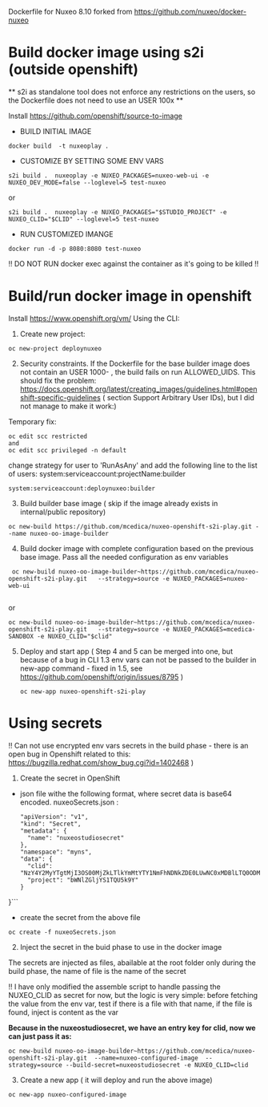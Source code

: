 Dockerfile for Nuxeo 8.10 forked from https://github.com/nuxeo/docker-nuxeo

# Build docker image using s2i (outside openshift)
** s2i as standalone tool does not enforce any restrictions on the users, so the Dockerfile does not need to use an USER 100x **


Install https://github.com/openshift/source-to-image


 
* BUILD INITIAL IMAGE
```
docker build  -t nuxeoplay .
```

*  CUSTOMIZE BY SETTING SOME ENV VARS
```
s2i build .  nuxeoplay -e NUXEO_PACKAGES=nuxeo-web-ui -e NUXEO_DEV_MODE=false --loglevel=5 test-nuxeo
```
or
```
s2i build .  nuxeoplay -e NUXEO_PACKAGES="$STUDIO_PROJECT" -e NUXEO_CLID="$CLID" --loglevel=5 test-nuxeo
```

*  RUN CUSTOMIZED IMANGE
```
docker run -d -p 8080:8080 test-nuxeo
```
!! DO NOT RUN docker exec against the container as it's going to be killed !!


# Build/run docker image in openshift
Install https://www.openshift.org/vm/
Using the CLI:

1. Create new project:

```
oc new-project deploynuxeo
```

2. Security constraints. If the Dockerfile for the base builder image does not contain an USER 1000- , the build fails on run ALLOWED_UIDS. This should fix the problem:
 https://docs.openshift.org/latest/creating_images/guidelines.html#openshift-specific-guidelines  ( section Support Arbitrary User IDs), but I did not manage to make it work:)
 
 Temporary fix:
 ```
 oc edit scc restricted
 and
 oc edit scc privileged -n default
 ```
 change strategy for user to 'RunAsAny' and add the following line to the list of users:
 system:serviceaccount:projectName:builder
 
  ```
  system:serviceaccount:deploynuxeo:builder
  ```
3. Build builder base image ( skip if the image already exists in internal/public repository)
  ```
  oc new-build https://github.com/mcedica/nuxeo-openshift-s2i-play.git --name nuxeo-oo-image-builder
   ```
   
4. Build docker image with complete configuration based on the previous base image. Pass all the needed configuration as env variables 
  
  ```  
   oc new-build nuxeo-oo-image-builder~https://github.com/mcedica/nuxeo-openshift-s2i-play.git   --strategy=source -e NUXEO_PACKAGES=nuxeo-web-ui
   
   ```
   or
   ```  
   oc new-build nuxeo-oo-image-builder~https://github.com/mcedica/nuxeo-openshift-s2i-play.git   --strategy=source -e NUXEO_PACKAGES=mcedica-SANDBOX -e NUXEO_CLID="$clid"
   
   ```  
5. Deploy and start app ( Step 4 and 5 can be merged into one, but because of a bug in CLI 1.3 env vars can not be passed to the builder in new-app command - fixed in 1.5, see https://github.com/openshift/origin/issues/8795 )
   
   ```
   oc new-app nuxeo-openshift-s2i-play
   ```  
   
# Using secrets 

!! Can not use encrypted env vars secrets in the build phase - there is an open bug in Openshift related to this: https://bugzilla.redhat.com/show_bug.cgi?id=1402468 )

1. Create the secret in OpenShift


- json file withe the following format, where secret data is base64 encoded.
nuxeoSecrets.json :
  ```{
  "apiVersion": "v1",
  "kind": "Secret",
  "metadata": {
    "name": "nuxeostudiosecret"
  },
  "namespace": "myns",
  "data": {
    "clid": "NzY4Y2MyYTgtMjI3OS00MjZkLTlkYmMtYTY1NmFhNDNkZDE0LUwNC0xMDBlLTQ0ODMtODNmYi1lMjc5YWIzMWQ3MTMNCg==",
    "project": "bWNlZGljYS1TQU5k9Y"
  }
}```  
- create the secret from the above file
```
oc create -f nuxeoSecrets.json
``` 

2. Inject the secret in the buid phase to use in the docker image
<p>The secrets are injected as files, abailable at the root folder only during the build phase, the name of file is the name of the secret </p>

!! I have only modified the assemble script to handle passing the NUXEO_CLID as secret for now, but the logic is very simple: before fetching the value from the env var, test if there is a file with that name, if the file is found, inject is content as the var

<b>Because in the nuxeostudiosecret, we have an entry key for clid, now we can just pass it as:  </b>
``` 
oc new-build nuxeo-oo-image-builder~https://github.com/mcedica/nuxeo-openshift-s2i-play.git  --name=nuxeo-configured-image  --strategy=source --build-secret=nuxeostudiosecret -e NUXEO_CLID=clid

``` 
3. Create a new app ( it will deploy and run the above image)
``` 
oc new-app nuxeo-configured-image
```


